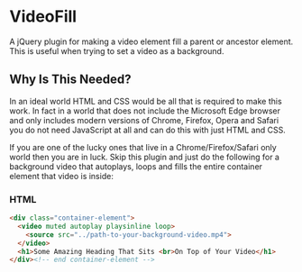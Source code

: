# VideoFill

A jQuery plugin for making a video element fill a parent or ancestor element. This is useful when trying to set a video as a background.

## Why Is This Needed?

In an ideal world HTML and CSS would be all that is required to make this work. In fact in a world that does not include the Microsoft Edge browser and only includes modern versions of Chrome, Firefox, Opera and Safari you do not need JavaScript at all and can do this with just HTML and CSS.

If you are one of the lucky ones that live in a Chrome/Firefox/Safari only world then you are in luck. Skip this plugin and just do the following for a background video that autoplays, loops and fills the entire container element that video is inside:

### HTML

```html
<div class="container-element">
  <video muted autoplay playsinline loop>
    <source src="../path-to-your-background-video.mp4">
  </video>
  <h1>Some Amazing Heading That Sits <br>On Top of Your Video</h1>
</div><!-- end container-element -->
```

